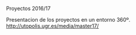 


Proyectos 2016/17 



Presentacion de los proyectos en un entorno 360º.  http://utopolis.ugr.es/media/master17/





